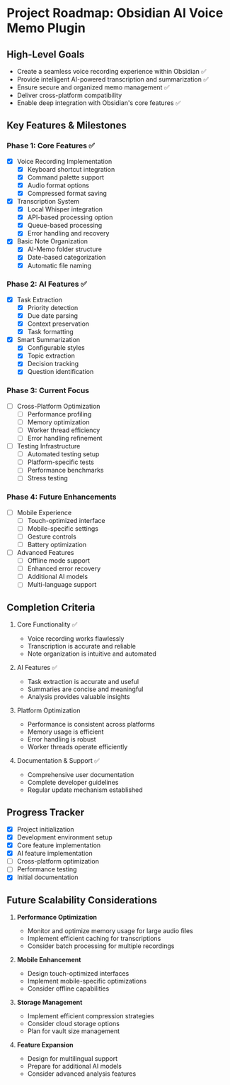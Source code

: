 # Project Roadmap: Obsidian AI Voice Memo Plugin

## High-Level Goals

- Create a seamless voice recording experience within Obsidian ✅
- Provide intelligent AI-powered transcription and summarization ✅
- Ensure secure and organized memo management ✅
- Deliver cross-platform compatibility
- Enable deep integration with Obsidian's core features ✅

## Key Features & Milestones

### Phase 1: Core Features ✅
- [x] Voice Recording Implementation
  - [x] Keyboard shortcut integration
  - [x] Command palette support
  - [x] Audio format options
  - [x] Compressed format saving

- [x] Transcription System
  - [x] Local Whisper integration
  - [x] API-based processing option
  - [x] Queue-based processing
  - [x] Error handling and recovery

- [x] Basic Note Organization
  - [x] AI-Memo folder structure
  - [x] Date-based categorization
  - [x] Automatic file naming

### Phase 2: AI Features ✅
- [x] Task Extraction
  - [x] Priority detection
  - [x] Due date parsing
  - [x] Context preservation
  - [x] Task formatting

- [x] Smart Summarization
  - [x] Configurable styles
  - [x] Topic extraction
  - [x] Decision tracking
  - [x] Question identification

### Phase 3: Current Focus
- [ ] Cross-Platform Optimization
  - [ ] Performance profiling
  - [ ] Memory optimization
  - [ ] Worker thread efficiency
  - [ ] Error handling refinement

- [ ] Testing Infrastructure
  - [ ] Automated testing setup
  - [ ] Platform-specific tests
  - [ ] Performance benchmarks
  - [ ] Stress testing

### Phase 4: Future Enhancements
- [ ] Mobile Experience
  - [ ] Touch-optimized interface
  - [ ] Mobile-specific settings
  - [ ] Gesture controls
  - [ ] Battery optimization

- [ ] Advanced Features
  - [ ] Offline mode support
  - [ ] Enhanced error recovery
  - [ ] Additional AI models
  - [ ] Multi-language support

## Completion Criteria

1. Core Functionality ✅
   - Voice recording works flawlessly
   - Transcription is accurate and reliable
   - Note organization is intuitive and automated

2. AI Features ✅
   - Task extraction is accurate and useful
   - Summaries are concise and meaningful
   - Analysis provides valuable insights

3. Platform Optimization
   - Performance is consistent across platforms
   - Memory usage is efficient
   - Error handling is robust
   - Worker threads operate efficiently

4. Documentation & Support ✅
   - Comprehensive user documentation
   - Complete developer guidelines
   - Regular update mechanism established

## Progress Tracker

- [x] Project initialization
- [x] Development environment setup
- [x] Core feature implementation
- [x] AI feature implementation
- [ ] Cross-platform optimization
- [ ] Performance testing
- [x] Initial documentation

## Future Scalability Considerations

1. **Performance Optimization**
   - Monitor and optimize memory usage for large audio files
   - Implement efficient caching for transcriptions
   - Consider batch processing for multiple recordings

2. **Mobile Enhancement**
   - Design touch-optimized interfaces
   - Implement mobile-specific optimizations
   - Consider offline capabilities

3. **Storage Management**
   - Implement efficient compression strategies
   - Consider cloud storage options
   - Plan for vault size management

4. **Feature Expansion**
   - Design for multilingual support
   - Prepare for additional AI models
   - Consider advanced analysis features
